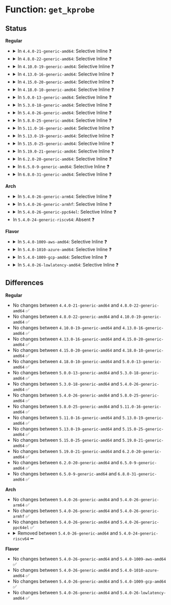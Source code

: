 # Function: <code>get_kprobe</code>

## Status
<b>Regular</b>
<ul>
<li>
<details>
<summary>In <code>4.4.0-21-generic-amd64</code>: Selective Inline ❓</summary>

```c
struct kprobe * get_kprobe(void * addr)
```

```json
{
  "name": "get_kprobe",
  "collision_type": "Unique Global",
  "inline_type": "Selective",
  "funcs": [
    {
      "addr": 18446744071580076064,
      "name": "get_kprobe",
      "external": true,
      "loc": "kernel/kprobes.c:304",
      "file": "kernel/kprobes.c",
      "inline": "not declared, inlined",
      "caller_inline": [
        "kernel/kprobes.c:__get_valid_kprobe",
        "kernel/kprobes.c:get_optimized_kprobe"
      ],
      "caller_func": [
        "arch/x86/kernel/kprobes/core.c:recover_probed_instruction",
        "arch/x86/kernel/kprobes/opt.c:__recover_optprobed_insn",
        "arch/x86/kernel/kprobes/opt.c:arch_check_optimized_kprobe",
        "arch/x86/kernel/kprobes/ftrace.c:kprobe_ftrace_handler"
      ]
    }
  ],
  "symbols": [
    {
      "addr": 18446744071580076064,
      "name": "get_kprobe",
      "section": ".text",
      "bind": "STB_GLOBAL",
      "size": 60
    }
  ]
}
```
</details>
</li>
<li>
<details>
<summary>In <code>4.8.0-22-generic-amd64</code>: Selective Inline ❓</summary>

```c
struct kprobe * get_kprobe(void * addr)
```

```json
{
  "name": "get_kprobe",
  "collision_type": "Unique Global",
  "inline_type": "Selective",
  "funcs": [
    {
      "addr": 18446744071580110617,
      "name": "get_kprobe",
      "external": true,
      "loc": "kernel/kprobes.c:304",
      "file": "kernel/kprobes.c",
      "inline": "not declared, inlined",
      "caller_inline": [
        "kernel/kprobes.c:__get_valid_kprobe",
        "kernel/kprobes.c:get_optimized_kprobe"
      ],
      "caller_func": [
        "arch/x86/kernel/kprobes/core.c:recover_probed_instruction",
        "arch/x86/kernel/kprobes/opt.c:arch_check_optimized_kprobe",
        "arch/x86/kernel/kprobes/opt.c:__recover_optprobed_insn",
        "arch/x86/kernel/kprobes/ftrace.c:kprobe_ftrace_handler"
      ]
    }
  ],
  "symbols": [
    {
      "addr": 18446744071580109344,
      "name": "get_kprobe",
      "section": ".text",
      "bind": "STB_GLOBAL",
      "size": 58
    }
  ]
}
```
</details>
</li>
<li>
<details>
<summary>In <code>4.10.0-19-generic-amd64</code>: Selective Inline ❓</summary>

```c
struct kprobe * get_kprobe(void * addr)
```

```json
{
  "name": "get_kprobe",
  "collision_type": "Unique Global",
  "inline_type": "Selective",
  "funcs": [
    {
      "addr": 18446744071580150937,
      "name": "get_kprobe",
      "external": true,
      "loc": "kernel/kprobes.c:304",
      "file": "kernel/kprobes.c",
      "inline": "not declared, inlined",
      "caller_inline": [
        "kernel/kprobes.c:__get_valid_kprobe",
        "kernel/kprobes.c:get_optimized_kprobe"
      ],
      "caller_func": [
        "arch/x86/kernel/kprobes/core.c:recover_probed_instruction",
        "arch/x86/kernel/kprobes/opt.c:arch_check_optimized_kprobe",
        "arch/x86/kernel/kprobes/opt.c:__recover_optprobed_insn",
        "arch/x86/kernel/kprobes/ftrace.c:kprobe_ftrace_handler"
      ]
    }
  ],
  "symbols": [
    {
      "addr": 18446744071580149664,
      "name": "get_kprobe",
      "section": ".text",
      "bind": "STB_GLOBAL",
      "size": 58
    }
  ]
}
```
</details>
</li>
<li>
<details>
<summary>In <code>4.13.0-16-generic-amd64</code>: Selective Inline ❓</summary>

```c
struct kprobe * get_kprobe(void * addr)
```

```json
{
  "name": "get_kprobe",
  "collision_type": "Unique Global",
  "inline_type": "Selective",
  "funcs": [
    {
      "addr": 18446744071580156521,
      "name": "get_kprobe",
      "external": true,
      "loc": "kernel/kprobes.c:336",
      "file": "kernel/kprobes.c",
      "inline": "not declared, inlined",
      "caller_inline": [
        "kernel/kprobes.c:__get_valid_kprobe",
        "kernel/kprobes.c:get_optimized_kprobe"
      ],
      "caller_func": [
        "arch/x86/kernel/kprobes/core.c:recover_probed_instruction",
        "arch/x86/kernel/kprobes/opt.c:arch_check_optimized_kprobe",
        "arch/x86/kernel/kprobes/opt.c:__recover_optprobed_insn",
        "arch/x86/kernel/kprobes/ftrace.c:kprobe_ftrace_handler"
      ]
    }
  ],
  "symbols": [
    {
      "addr": 18446744071580155456,
      "name": "get_kprobe",
      "section": ".text",
      "bind": "STB_GLOBAL",
      "size": 69
    }
  ]
}
```
</details>
</li>
<li>
<details>
<summary>In <code>4.15.0-20-generic-amd64</code>: Selective Inline ❓</summary>

```c
struct kprobe * get_kprobe(void * addr)
```

```json
{
  "name": "get_kprobe",
  "collision_type": "Unique Global",
  "inline_type": "Selective",
  "funcs": [
    {
      "addr": 18446744071580209417,
      "name": "get_kprobe",
      "external": true,
      "loc": "kernel/kprobes.c:336",
      "file": "kernel/kprobes.c",
      "inline": "not declared, inlined",
      "caller_inline": [
        "kernel/kprobes.c:__get_valid_kprobe",
        "kernel/kprobes.c:get_optimized_kprobe"
      ],
      "caller_func": [
        "arch/x86/kernel/kprobes/core.c:recover_probed_instruction",
        "arch/x86/kernel/kprobes/opt.c:arch_check_optimized_kprobe",
        "arch/x86/kernel/kprobes/opt.c:__recover_optprobed_insn",
        "arch/x86/kernel/kprobes/ftrace.c:kprobe_ftrace_handler"
      ]
    }
  ],
  "symbols": [
    {
      "addr": 18446744071580208336,
      "name": "get_kprobe",
      "section": ".text",
      "bind": "STB_GLOBAL",
      "size": 69
    }
  ]
}
```
</details>
</li>
<li>
<details>
<summary>In <code>4.18.0-10-generic-amd64</code>: Selective Inline ❓</summary>

```c
struct kprobe * get_kprobe(void * addr)
```

```json
{
  "name": "get_kprobe",
  "collision_type": "Unique Global",
  "inline_type": "Selective",
  "funcs": [
    {
      "addr": 18446744071580269267,
      "name": "get_kprobe",
      "external": true,
      "loc": "kernel/kprobes.c:336",
      "file": "kernel/kprobes.c",
      "inline": "not declared, inlined",
      "caller_inline": [
        "kernel/kprobes.c:__get_valid_kprobe",
        "kernel/kprobes.c:get_optimized_kprobe"
      ],
      "caller_func": [
        "arch/x86/kernel/kprobes/core.c:recover_probed_instruction",
        "arch/x86/kernel/kprobes/opt.c:arch_check_optimized_kprobe",
        "arch/x86/kernel/kprobes/opt.c:__recover_optprobed_insn",
        "arch/x86/kernel/kprobes/ftrace.c:kprobe_ftrace_handler"
      ]
    }
  ],
  "symbols": [
    {
      "addr": 18446744071580268352,
      "name": "get_kprobe",
      "section": ".text",
      "bind": "STB_GLOBAL",
      "size": 69
    }
  ]
}
```
</details>
</li>
<li>
<details>
<summary>In <code>5.0.0-13-generic-amd64</code>: Selective Inline ❓</summary>

```c
struct kprobe * get_kprobe(void * addr)
```

```json
{
  "name": "get_kprobe",
  "collision_type": "Unique Global",
  "inline_type": "Selective",
  "funcs": [
    {
      "addr": 18446744071580321779,
      "name": "get_kprobe",
      "external": true,
      "loc": "kernel/kprobes.c:336",
      "file": "kernel/kprobes.c",
      "inline": "not declared, inlined",
      "caller_inline": [
        "kernel/kprobes.c:__get_valid_kprobe",
        "kernel/kprobes.c:get_optimized_kprobe"
      ],
      "caller_func": [
        "arch/x86/kernel/kprobes/core.c:recover_probed_instruction",
        "arch/x86/kernel/kprobes/opt.c:arch_check_optimized_kprobe",
        "arch/x86/kernel/kprobes/opt.c:__recover_optprobed_insn",
        "arch/x86/kernel/kprobes/ftrace.c:kprobe_ftrace_handler"
      ]
    }
  ],
  "symbols": [
    {
      "addr": 18446744071580320928,
      "name": "get_kprobe",
      "section": ".text",
      "bind": "STB_GLOBAL",
      "size": 69
    }
  ]
}
```
</details>
</li>
<li>
<details>
<summary>In <code>5.3.0-18-generic-amd64</code>: Selective Inline ❓</summary>

```c
struct kprobe * get_kprobe(void * addr)
```

```json
{
  "name": "get_kprobe",
  "collision_type": "Unique Global",
  "inline_type": "Selective",
  "funcs": [
    {
      "addr": 18446744071580374339,
      "name": "get_kprobe",
      "external": true,
      "loc": "kernel/kprobes.c:323",
      "file": "kernel/kprobes.c",
      "inline": "not declared, inlined",
      "caller_inline": [
        "kernel/kprobes.c:__get_valid_kprobe",
        "kernel/kprobes.c:get_optimized_kprobe"
      ],
      "caller_func": [
        "arch/x86/kernel/kprobes/core.c:recover_probed_instruction",
        "arch/x86/kernel/kprobes/opt.c:arch_check_optimized_kprobe",
        "arch/x86/kernel/kprobes/opt.c:__recover_optprobed_insn",
        "arch/x86/kernel/kprobes/ftrace.c:kprobe_ftrace_handler"
      ]
    }
  ],
  "symbols": [
    {
      "addr": 18446744071580373312,
      "name": "get_kprobe",
      "section": ".text",
      "bind": "STB_GLOBAL",
      "size": 58
    }
  ]
}
```
</details>
</li>
<li>
<details>
<summary>In <code>5.4.0-26-generic-amd64</code>: Selective Inline ❓</summary>

```c
struct kprobe * get_kprobe(void * addr)
```

```json
{
  "name": "get_kprobe",
  "collision_type": "Unique Global",
  "inline_type": "Selective",
  "funcs": [
    {
      "addr": 18446744071580423091,
      "name": "get_kprobe",
      "external": true,
      "loc": "kernel/kprobes.c:323",
      "file": "kernel/kprobes.c",
      "inline": "not declared, inlined",
      "caller_inline": [
        "kernel/kprobes.c:__get_valid_kprobe",
        "kernel/kprobes.c:get_optimized_kprobe"
      ],
      "caller_func": [
        "arch/x86/kernel/kprobes/core.c:recover_probed_instruction",
        "arch/x86/kernel/kprobes/opt.c:arch_check_optimized_kprobe",
        "arch/x86/kernel/kprobes/opt.c:__recover_optprobed_insn",
        "arch/x86/kernel/kprobes/ftrace.c:kprobe_ftrace_handler"
      ]
    }
  ],
  "symbols": [
    {
      "addr": 18446744071580422064,
      "name": "get_kprobe",
      "section": ".text",
      "bind": "STB_GLOBAL",
      "size": 63
    }
  ]
}
```
</details>
</li>
<li>
<details>
<summary>In <code>5.8.0-25-generic-amd64</code>: Selective Inline ❓</summary>

```c
struct kprobe * get_kprobe(void * addr)
```

```json
{
  "name": "get_kprobe",
  "collision_type": "Unique Global",
  "inline_type": "Selective",
  "funcs": [
    {
      "addr": 18446744071580511160,
      "name": "get_kprobe",
      "external": true,
      "loc": "kernel/kprobes.c:328",
      "file": "kernel/kprobes.c",
      "inline": "not declared, inlined",
      "caller_inline": [
        "kernel/kprobes.c:enable_kprobe",
        "kernel/kprobes.c:__disable_kprobe",
        "kernel/kprobes.c:get_optimized_kprobe"
      ],
      "caller_func": [
        "arch/x86/kernel/kprobes/core.c:__recover_probed_insn",
        "arch/x86/kernel/kprobes/opt.c:arch_check_optimized_kprobe",
        "arch/x86/kernel/kprobes/opt.c:__recover_optprobed_insn",
        "arch/x86/kernel/kprobes/ftrace.c:kprobe_ftrace_handler"
      ]
    }
  ],
  "symbols": [
    {
      "addr": 18446744071580502320,
      "name": "get_kprobe",
      "section": ".text",
      "bind": "STB_GLOBAL",
      "size": 58
    }
  ]
}
```
</details>
</li>
<li>
<details>
<summary>In <code>5.11.0-16-generic-amd64</code>: Selective Inline ❓</summary>

```c
struct kprobe * get_kprobe(void * addr)
```

```json
{
  "name": "get_kprobe",
  "collision_type": "Unique Global",
  "inline_type": "Selective",
  "funcs": [
    {
      "addr": 18446744071580499048,
      "name": "get_kprobe",
      "external": true,
      "loc": "kernel/kprobes.c:354",
      "file": "kernel/kprobes.c",
      "inline": "not declared, inlined",
      "caller_inline": [
        "kernel/kprobes.c:enable_kprobe",
        "kernel/kprobes.c:get_optimized_kprobe"
      ],
      "caller_func": [
        "arch/x86/kernel/kprobes/core.c:__recover_probed_insn",
        "arch/x86/kernel/kprobes/opt.c:arch_check_optimized_kprobe",
        "arch/x86/kernel/kprobes/opt.c:__recover_optprobed_insn",
        "arch/x86/kernel/kprobes/ftrace.c:kprobe_ftrace_handler"
      ]
    }
  ],
  "symbols": [
    {
      "addr": 18446744071580490368,
      "name": "get_kprobe",
      "section": ".text",
      "bind": "STB_GLOBAL",
      "size": 58
    }
  ]
}
```
</details>
</li>
<li>
<details>
<summary>In <code>5.13.0-19-generic-amd64</code>: Selective Inline ❓</summary>

```c
struct kprobe * get_kprobe(void * addr)
```

```json
{
  "name": "get_kprobe",
  "collision_type": "Unique Global",
  "inline_type": "Selective",
  "funcs": [
    {
      "addr": 18446744071580503112,
      "name": "get_kprobe",
      "external": true,
      "loc": "kernel/kprobes.c:355",
      "file": "kernel/kprobes.c",
      "inline": "not declared, inlined",
      "caller_inline": [
        "kernel/kprobes.c:enable_kprobe",
        "kernel/kprobes.c:get_optimized_kprobe"
      ],
      "caller_func": [
        "arch/x86/kernel/kprobes/core.c:recover_probed_instruction",
        "arch/x86/kernel/kprobes/opt.c:arch_check_optimized_kprobe",
        "arch/x86/kernel/kprobes/opt.c:__recover_optprobed_insn",
        "arch/x86/kernel/kprobes/ftrace.c:kprobe_ftrace_handler"
      ]
    }
  ],
  "symbols": [
    {
      "addr": 18446744071580494352,
      "name": "get_kprobe",
      "section": ".text",
      "bind": "STB_GLOBAL",
      "size": 58
    }
  ]
}
```
</details>
</li>
<li>
<details>
<summary>In <code>5.15.0-25-generic-amd64</code>: Selective Inline ❓</summary>

```c
struct kprobe * get_kprobe(void * addr)
```

```json
{
  "name": "get_kprobe",
  "collision_type": "Unique Global",
  "inline_type": "Selective",
  "funcs": [
    {
      "addr": 18446744071580670728,
      "name": "get_kprobe",
      "external": true,
      "loc": "kernel/kprobes.c:365",
      "file": "kernel/kprobes.c",
      "inline": "not declared, inlined",
      "caller_inline": [
        "kernel/kprobes.c:enable_kprobe",
        "kernel/kprobes.c:get_optimized_kprobe"
      ],
      "caller_func": [
        "arch/x86/kernel/kprobes/core.c:recover_probed_instruction",
        "arch/x86/kernel/kprobes/opt.c:arch_check_optimized_kprobe",
        "arch/x86/kernel/kprobes/opt.c:__recover_optprobed_insn",
        "arch/x86/kernel/kprobes/ftrace.c:kprobe_ftrace_handler"
      ]
    }
  ],
  "symbols": [
    {
      "addr": 18446744071580661920,
      "name": "get_kprobe",
      "section": ".text",
      "bind": "STB_GLOBAL",
      "size": 58
    }
  ]
}
```
</details>
</li>
<li>
<details>
<summary>In <code>5.19.0-21-generic-amd64</code>: Selective Inline ❓</summary>

```c
struct kprobe * get_kprobe(void * addr)
```

```json
{
  "name": "get_kprobe",
  "collision_type": "Unique Global",
  "inline_type": "Selective",
  "funcs": [
    {
      "addr": 18446744071580883924,
      "name": "get_kprobe",
      "external": true,
      "loc": "kernel/kprobes.c:376",
      "file": "kernel/kprobes.c",
      "inline": "not declared, inlined",
      "caller_inline": [
        "kernel/kprobes.c:register_kprobe",
        "kernel/kprobes.c:__get_valid_kprobe",
        "kernel/kprobes.c:get_optimized_kprobe"
      ],
      "caller_func": [
        "arch/x86/kernel/kprobes/core.c:kprobe_int3_handler",
        "arch/x86/kernel/kprobes/core.c:recover_probed_instruction",
        "arch/x86/kernel/kprobes/opt.c:arch_check_optimized_kprobe",
        "arch/x86/kernel/kprobes/opt.c:__recover_optprobed_insn",
        "arch/x86/kernel/kprobes/ftrace.c:kprobe_ftrace_handler"
      ]
    }
  ],
  "symbols": [
    {
      "addr": 18446744071580871936,
      "name": "get_kprobe",
      "section": ".text",
      "bind": "STB_GLOBAL",
      "size": 66
    }
  ]
}
```
</details>
</li>
<li>
<details>
<summary>In <code>6.2.0-20-generic-amd64</code>: Selective Inline ❓</summary>

```c
struct kprobe * get_kprobe(void * addr)
```

```json
{
  "name": "get_kprobe",
  "collision_type": "Unique Global",
  "inline_type": "Selective",
  "funcs": [
    {
      "addr": 18446744071581173891,
      "name": "get_kprobe",
      "external": true,
      "loc": "kernel/kprobes.c:376",
      "file": "kernel/kprobes.c",
      "inline": "not declared, inlined",
      "caller_inline": [
        "kernel/kprobes.c:register_kprobe",
        "kernel/kprobes.c:__get_valid_kprobe",
        "kernel/kprobes.c:get_optimized_kprobe"
      ],
      "caller_func": [
        "arch/x86/kernel/kprobes/core.c:kprobe_int3_handler",
        "arch/x86/kernel/kprobes/core.c:__recover_probed_insn",
        "arch/x86/kernel/kprobes/opt.c:arch_check_optimized_kprobe",
        "arch/x86/kernel/kprobes/opt.c:__recover_optprobed_insn",
        "arch/x86/kernel/kprobes/ftrace.c:kprobe_ftrace_handler"
      ]
    }
  ],
  "symbols": [
    {
      "addr": 18446744071581160416,
      "name": "get_kprobe",
      "section": ".text",
      "bind": "STB_GLOBAL",
      "size": 66
    }
  ]
}
```
</details>
</li>
<li>
<details>
<summary>In <code>6.5.0-9-generic-amd64</code>: Selective Inline ❓</summary>

```c
struct kprobe * get_kprobe(void * addr)
```

```json
{
  "name": "get_kprobe",
  "collision_type": "Unique Global",
  "inline_type": "Selective",
  "funcs": [
    {
      "addr": 18446744071581268451,
      "name": "get_kprobe",
      "external": true,
      "loc": "kernel/kprobes.c:376",
      "file": "kernel/kprobes.c",
      "inline": "not declared, inlined",
      "caller_inline": [
        "kernel/kprobes.c:register_kprobe",
        "kernel/kprobes.c:__get_valid_kprobe",
        "kernel/kprobes.c:get_optimized_kprobe"
      ],
      "caller_func": [
        "arch/x86/kernel/kprobes/core.c:kprobe_int3_handler",
        "arch/x86/kernel/kprobes/core.c:__recover_probed_insn",
        "arch/x86/kernel/kprobes/opt.c:arch_check_optimized_kprobe",
        "arch/x86/kernel/kprobes/opt.c:__recover_optprobed_insn",
        "arch/x86/kernel/kprobes/ftrace.c:kprobe_ftrace_handler"
      ]
    }
  ],
  "symbols": [
    {
      "addr": 18446744071581253808,
      "name": "get_kprobe",
      "section": ".text",
      "bind": "STB_GLOBAL",
      "size": 66
    }
  ]
}
```
</details>
</li>
<li>
<details>
<summary>In <code>6.8.0-31-generic-amd64</code>: Selective Inline ❓</summary>

```c
struct kprobe * get_kprobe(void * addr)
```

```json
{
  "name": "get_kprobe",
  "collision_type": "Unique Global",
  "inline_type": "Selective",
  "funcs": [
    {
      "addr": 18446744071581374739,
      "name": "get_kprobe",
      "external": true,
      "loc": "kernel/kprobes.c:376",
      "file": "kernel/kprobes.c",
      "inline": "not declared, inlined",
      "caller_inline": [
        "kernel/kprobes.c:register_kprobe",
        "kernel/kprobes.c:__get_valid_kprobe",
        "kernel/kprobes.c:get_optimized_kprobe"
      ],
      "caller_func": [
        "arch/x86/kernel/kprobes/core.c:kprobe_int3_handler",
        "arch/x86/kernel/kprobes/core.c:__recover_probed_insn",
        "arch/x86/kernel/kprobes/opt.c:arch_check_optimized_kprobe",
        "arch/x86/kernel/kprobes/opt.c:__recover_optprobed_insn",
        "arch/x86/kernel/kprobes/ftrace.c:kprobe_ftrace_handler"
      ]
    }
  ],
  "symbols": [
    {
      "addr": 18446744071581360048,
      "name": "get_kprobe",
      "section": ".text",
      "bind": "STB_GLOBAL",
      "size": 66
    }
  ]
}
```
</details>
</li>
</ul>
<b>Arch</b>
<ul>
<li>
<details>
<summary>In <code>5.4.0-26-generic-arm64</code>: Selective Inline ❓</summary>

```c
struct kprobe * get_kprobe(void * addr)
```

```json
{
  "name": "get_kprobe",
  "collision_type": "Unique Global",
  "inline_type": "Selective",
  "funcs": [
    {
      "addr": 18446603336491690228,
      "name": "get_kprobe",
      "external": true,
      "loc": "kernel/kprobes.c:323",
      "file": "kernel/kprobes.c",
      "inline": "not declared, inlined",
      "caller_inline": [
        "kernel/kprobes.c:__get_valid_kprobe"
      ],
      "caller_func": [
        "arch/arm64/kernel/probes/kprobes.c:kprobe_breakpoint_handler"
      ]
    }
  ],
  "symbols": [
    {
      "addr": 18446603336491689728,
      "name": "get_kprobe",
      "section": ".text",
      "bind": "STB_GLOBAL",
      "size": 116
    }
  ]
}
```
</details>
</li>
<li>
<details>
<summary>In <code>5.4.0-26-generic-armhf</code>: Selective Inline ❓</summary>

```c
struct kprobe * get_kprobe(void * addr)
```

```json
{
  "name": "get_kprobe",
  "collision_type": "Unique Global",
  "inline_type": "Selective",
  "funcs": [
    {
      "addr": 3225643400,
      "name": "get_kprobe",
      "external": true,
      "loc": "kernel/kprobes.c:323",
      "file": "kernel/kprobes.c",
      "inline": "not declared, inlined",
      "caller_inline": [
        "kernel/kprobes.c:__get_valid_kprobe",
        "kernel/kprobes.c:get_optimized_kprobe"
      ],
      "caller_func": [
        "arch/arm/probes/kprobes/core.c:kprobe_handler"
      ]
    }
  ],
  "symbols": [
    {
      "addr": 3225642160,
      "name": "get_kprobe",
      "section": ".text",
      "bind": "STB_GLOBAL",
      "size": 88
    }
  ]
}
```
</details>
</li>
<li>
<details>
<summary>In <code>5.4.0-26-generic-ppc64el</code>: Selective Inline ❓</summary>

```c
struct kprobe * get_kprobe(void * addr)
```

```json
{
  "name": "get_kprobe",
  "collision_type": "Unique Global",
  "inline_type": "Selective",
  "funcs": [
    {
      "addr": 13835058055284705448,
      "name": "get_kprobe",
      "external": true,
      "loc": "kernel/kprobes.c:323",
      "file": "kernel/kprobes.c",
      "inline": "not declared, inlined",
      "caller_inline": [
        "kernel/kprobes.c:__get_valid_kprobe",
        "kernel/kprobes.c:get_optimized_kprobe"
      ],
      "caller_func": [
        "arch/powerpc/kernel/kprobes.c:kprobe_handler",
        "arch/powerpc/kernel/kprobes.c:kprobe_handler",
        "arch/powerpc/kernel/kprobes-ftrace.c:kprobe_ftrace_handler"
      ]
    }
  ],
  "symbols": [
    {
      "addr": 13835058055284703456,
      "name": "get_kprobe",
      "section": ".text",
      "bind": "STB_GLOBAL",
      "size": 136
    }
  ]
}
```
</details>
</li>
<li>
In <code>5.4.0-24-generic-riscv64</code>: Absent ❓
</li>
</ul>
<b>Flavor</b>
<ul>
<li>
<details>
<summary>In <code>5.4.0-1009-aws-amd64</code>: Selective Inline ❓</summary>

```c
struct kprobe * get_kprobe(void * addr)
```

```json
{
  "name": "get_kprobe",
  "collision_type": "Unique Global",
  "inline_type": "Selective",
  "funcs": [
    {
      "addr": 18446744071580391891,
      "name": "get_kprobe",
      "external": true,
      "loc": "kernel/kprobes.c:323",
      "file": "kernel/kprobes.c",
      "inline": "not declared, inlined",
      "caller_inline": [
        "kernel/kprobes.c:__get_valid_kprobe",
        "kernel/kprobes.c:get_optimized_kprobe"
      ],
      "caller_func": [
        "arch/x86/kernel/kprobes/core.c:recover_probed_instruction",
        "arch/x86/kernel/kprobes/opt.c:arch_check_optimized_kprobe",
        "arch/x86/kernel/kprobes/opt.c:__recover_optprobed_insn",
        "arch/x86/kernel/kprobes/ftrace.c:kprobe_ftrace_handler"
      ]
    }
  ],
  "symbols": [
    {
      "addr": 18446744071580390864,
      "name": "get_kprobe",
      "section": ".text",
      "bind": "STB_GLOBAL",
      "size": 63
    }
  ]
}
```
</details>
</li>
<li>
<details>
<summary>In <code>5.4.0-1010-azure-amd64</code>: Selective Inline ❓</summary>

```c
struct kprobe * get_kprobe(void * addr)
```

```json
{
  "name": "get_kprobe",
  "collision_type": "Unique Global",
  "inline_type": "Selective",
  "funcs": [
    {
      "addr": 18446744071580339059,
      "name": "get_kprobe",
      "external": true,
      "loc": "kernel/kprobes.c:323",
      "file": "kernel/kprobes.c",
      "inline": "not declared, inlined",
      "caller_inline": [
        "kernel/kprobes.c:__get_valid_kprobe",
        "kernel/kprobes.c:get_optimized_kprobe"
      ],
      "caller_func": [
        "arch/x86/kernel/kprobes/core.c:recover_probed_instruction",
        "arch/x86/kernel/kprobes/opt.c:arch_check_optimized_kprobe",
        "arch/x86/kernel/kprobes/opt.c:__recover_optprobed_insn",
        "arch/x86/kernel/kprobes/ftrace.c:kprobe_ftrace_handler"
      ]
    }
  ],
  "symbols": [
    {
      "addr": 18446744071580338032,
      "name": "get_kprobe",
      "section": ".text",
      "bind": "STB_GLOBAL",
      "size": 63
    }
  ]
}
```
</details>
</li>
<li>
<details>
<summary>In <code>5.4.0-1009-gcp-amd64</code>: Selective Inline ❓</summary>

```c
struct kprobe * get_kprobe(void * addr)
```

```json
{
  "name": "get_kprobe",
  "collision_type": "Unique Global",
  "inline_type": "Selective",
  "funcs": [
    {
      "addr": 18446744071580383139,
      "name": "get_kprobe",
      "external": true,
      "loc": "kernel/kprobes.c:323",
      "file": "kernel/kprobes.c",
      "inline": "not declared, inlined",
      "caller_inline": [
        "kernel/kprobes.c:__get_valid_kprobe",
        "kernel/kprobes.c:get_optimized_kprobe"
      ],
      "caller_func": [
        "arch/x86/kernel/kprobes/core.c:recover_probed_instruction",
        "arch/x86/kernel/kprobes/opt.c:arch_check_optimized_kprobe",
        "arch/x86/kernel/kprobes/opt.c:__recover_optprobed_insn",
        "arch/x86/kernel/kprobes/ftrace.c:kprobe_ftrace_handler"
      ]
    }
  ],
  "symbols": [
    {
      "addr": 18446744071580382112,
      "name": "get_kprobe",
      "section": ".text",
      "bind": "STB_GLOBAL",
      "size": 63
    }
  ]
}
```
</details>
</li>
<li>
<details>
<summary>In <code>5.4.0-26-lowlatency-amd64</code>: Selective Inline ❓</summary>

```c
struct kprobe * get_kprobe(void * addr)
```

```json
{
  "name": "get_kprobe",
  "collision_type": "Unique Global",
  "inline_type": "Selective",
  "funcs": [
    {
      "addr": 18446744071580438627,
      "name": "get_kprobe",
      "external": true,
      "loc": "kernel/kprobes.c:323",
      "file": "kernel/kprobes.c",
      "inline": "not declared, inlined",
      "caller_inline": [
        "kernel/kprobes.c:__get_valid_kprobe",
        "kernel/kprobes.c:get_optimized_kprobe"
      ],
      "caller_func": [
        "arch/x86/kernel/kprobes/core.c:recover_probed_instruction",
        "arch/x86/kernel/kprobes/opt.c:arch_check_optimized_kprobe",
        "arch/x86/kernel/kprobes/opt.c:__recover_optprobed_insn",
        "arch/x86/kernel/kprobes/ftrace.c:kprobe_ftrace_handler"
      ]
    }
  ],
  "symbols": [
    {
      "addr": 18446744071580437616,
      "name": "get_kprobe",
      "section": ".text",
      "bind": "STB_GLOBAL",
      "size": 63
    }
  ]
}
```
</details>
</li>
</ul>

## Differences
<b>Regular</b>
<ul>
<li>
No changes between <code>4.4.0-21-generic-amd64</code> and <code>4.8.0-22-generic-amd64</code> ✅
</li>
<li>
No changes between <code>4.8.0-22-generic-amd64</code> and <code>4.10.0-19-generic-amd64</code> ✅
</li>
<li>
No changes between <code>4.10.0-19-generic-amd64</code> and <code>4.13.0-16-generic-amd64</code> ✅
</li>
<li>
No changes between <code>4.13.0-16-generic-amd64</code> and <code>4.15.0-20-generic-amd64</code> ✅
</li>
<li>
No changes between <code>4.15.0-20-generic-amd64</code> and <code>4.18.0-10-generic-amd64</code> ✅
</li>
<li>
No changes between <code>4.18.0-10-generic-amd64</code> and <code>5.0.0-13-generic-amd64</code> ✅
</li>
<li>
No changes between <code>5.0.0-13-generic-amd64</code> and <code>5.3.0-18-generic-amd64</code> ✅
</li>
<li>
No changes between <code>5.3.0-18-generic-amd64</code> and <code>5.4.0-26-generic-amd64</code> ✅
</li>
<li>
No changes between <code>5.4.0-26-generic-amd64</code> and <code>5.8.0-25-generic-amd64</code> ✅
</li>
<li>
No changes between <code>5.8.0-25-generic-amd64</code> and <code>5.11.0-16-generic-amd64</code> ✅
</li>
<li>
No changes between <code>5.11.0-16-generic-amd64</code> and <code>5.13.0-19-generic-amd64</code> ✅
</li>
<li>
No changes between <code>5.13.0-19-generic-amd64</code> and <code>5.15.0-25-generic-amd64</code> ✅
</li>
<li>
No changes between <code>5.15.0-25-generic-amd64</code> and <code>5.19.0-21-generic-amd64</code> ✅
</li>
<li>
No changes between <code>5.19.0-21-generic-amd64</code> and <code>6.2.0-20-generic-amd64</code> ✅
</li>
<li>
No changes between <code>6.2.0-20-generic-amd64</code> and <code>6.5.0-9-generic-amd64</code> ✅
</li>
<li>
No changes between <code>6.5.0-9-generic-amd64</code> and <code>6.8.0-31-generic-amd64</code> ✅
</li>
</ul>
<b>Arch</b>
<ul>
<li>
No changes between <code>5.4.0-26-generic-amd64</code> and <code>5.4.0-26-generic-arm64</code> ✅
</li>
<li>
No changes between <code>5.4.0-26-generic-amd64</code> and <code>5.4.0-26-generic-armhf</code> ✅
</li>
<li>
No changes between <code>5.4.0-26-generic-amd64</code> and <code>5.4.0-26-generic-ppc64el</code> ✅
</li>
<li>
<details>
<summary>Removed between <code>5.4.0-26-generic-amd64</code> and <code>5.4.0-24-generic-riscv64</code> ➖</summary>

```c
struct kprobe * get_kprobe(void * addr)
```
</details>
</li>
</ul>
<b>Flavor</b>
<ul>
<li>
No changes between <code>5.4.0-26-generic-amd64</code> and <code>5.4.0-1009-aws-amd64</code> ✅
</li>
<li>
No changes between <code>5.4.0-26-generic-amd64</code> and <code>5.4.0-1010-azure-amd64</code> ✅
</li>
<li>
No changes between <code>5.4.0-26-generic-amd64</code> and <code>5.4.0-1009-gcp-amd64</code> ✅
</li>
<li>
No changes between <code>5.4.0-26-generic-amd64</code> and <code>5.4.0-26-lowlatency-amd64</code> ✅
</li>
</ul>

